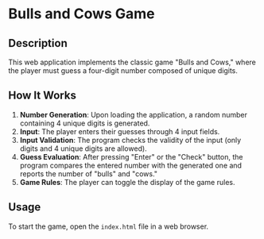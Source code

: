 # Bulls and Cows Game

## Description
This web application implements the classic game "Bulls and Cows," where the player must guess a four-digit number composed of unique digits.

## How It Works
1. **Number Generation**: Upon loading the application, a random number containing 4 unique digits is generated.
2. **Input**: The player enters their guesses through 4 input fields.
3. **Input Validation**: The program checks the validity of the input (only digits and 4 unique digits are allowed).
4. **Guess Evaluation**: After pressing "Enter" or the "Check" button, the program compares the entered number with the generated one and reports the number of "bulls" and "cows."
5. **Game Rules**: The player can toggle the display of the game rules.

## Usage
To start the game, open the `index.html` file in a web browser.
